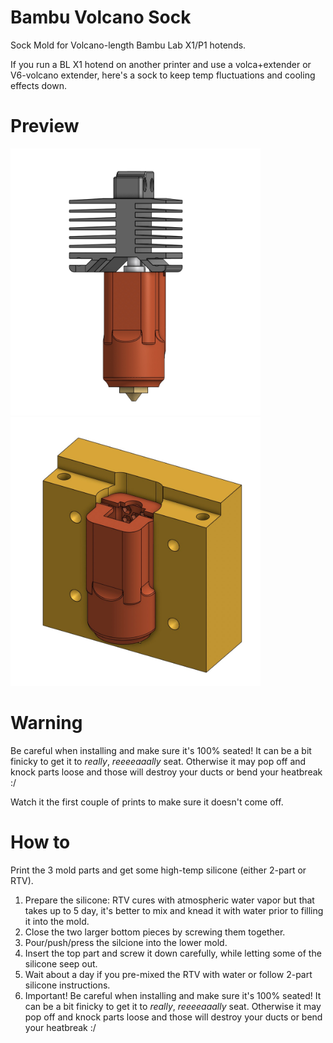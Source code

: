 # Bambu Volcano Sock

Sock Mold for Volcano-length Bambu Lab X1/P1 hotends.

If you run a BL X1 hotend on another printer and use a volca+extender or V6-volcano extender, here's a sock to keep temp fluctuations and cooling effects down.

# Preview

<img alt='Mold' src='https://github.com/thingsapart/3dp_misc/blob/main/bambu_x1_hotend_volcano_sock/Sock%20Mounted.jpg?raw=true' width='400px'/>

<img alt='Sock' src='https://github.com/thingsapart/3dp_misc/blob/main/bambu_x1_hotend_volcano_sock/Bambu%20Volcano%20Sock.jpg?raw=true' width='400px'/>

# Warning

Be careful when installing and make sure it's 100% seated! It can be a bit finicky to get it to _really_, _reeeeaaally_ seat. Otherwise it may pop off and knock parts loose and those will destroy your ducts or bend your heatbreak :/

Watch it the first couple of prints to make sure it doesn't come off.

# How to
Print the 3 mold parts and get some high-temp silicone (either 2-part or RTV). 

1. Prepare the silicone: RTV cures with atmospheric water vapor but that takes up to 5 day, it's better to mix and knead it with water prior to filling it into the mold.
2. Close the two larger bottom pieces by screwing them together.
3. Pour/push/press the silcione into the lower mold.
4. Insert the top part and screw it down carefully, while letting some of the silicone seep out.
5. Wait about a day if you pre-mixed the RTV with water or follow 2-part silicone instructions.
6. Important! Be careful when installing and make sure it's 100% seated! It can be a bit finicky to get it to _really_, _reeeeaaally_ seat. Otherwise it may pop off and knock parts loose and those will destroy your ducts or bend your heatbreak :/
